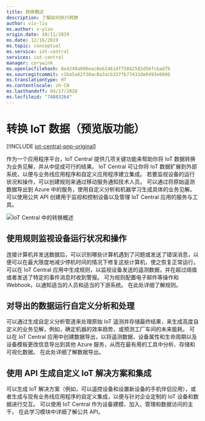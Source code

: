 ```yaml
---
title: 转换概述
description: 了解如何执行转换
author: viv-liu
ms.author: v-yiso
origin.date: 10/11/2019
ms.date: 12/16/2019
ms.topic: conceptual
ms.service: iot-central
services: iot-central
manager: corywink
ms.openlocfilehash: 8e4240a096eac0eb1461df75842582d56fcbad7b
ms.sourcegitcommit: c1ba5a62f30ac0a3acb337fb77431de6493e6096
ms.translationtype: HT
ms.contentlocale: zh-CN
ms.lasthandoff: 04/17/2020
ms.locfileid: "74883264"
---
```

# <a name="transform-your-iot-data-preview-features"></a>转换 IoT 数据（预览版功能）

[!INCLUDE [iot-central-pnp-original](../../../includes/iot-central-pnp-original-note.md)]

作为一个应用程序平台，IoT Central 提供几项关键功能来帮助你将 IoT 数据转换为业务见解，并从中促成可行的结果。 IoT Central 可让你将 IoT 数据扩展到外部系统，以便与业务线应用程序和自定义应用程序建立集成。 若要监视设备的运行状况和操作，可以创建规则来通过移动服务通知技术人员。 可以通过将原始遥测数据导出到 Azure 中的服务，使用自定义分析和机器学习生成具体的业务见解。 可以使用公共 API 创建用于监视和控制设备以及管理 IoT Central 应用的服务与工具。 

![IoT Central 中的转换概述](media/overview-iot-central-transform/transform.png)

## <a name="monitor-device-health-and-operations-using-rules"></a>使用规则监视设备运行状况和操作
连接计算机并发送数据后，可以识别哪些计算机遇到了问题或发送了错误消息，以便可以在最大限度地减少停机时间的情况下修复这些计算机，使之恢复正常运行。 可以在 IoT Central 应用中生成规则，以监视设备发送的遥测数据，并在超过阈值或者发送了特定的事件消息时收到警报。 可为规则配置电子邮件等操作和 Webhook，以通知适当的人员和适当的下游系统。 在此处详细了解规则。

## <a name="run-custom-analytics-and-processing-on-your-exported-data"></a>对导出的数据运行自定义分析和处理
可以通过生成自定义分析管道来处理原始 IoT 遥测并存储最终结果，来生成高度自定义的业务见解，例如，确定机器的效率趋势，或预测工厂车间的未来能耗。 可以在 IoT Central 应用中创建数据导出，以将遥测数据、设备属性和生命周期以及设备模板更改信息导出到其他 Azure 服务，从而在最有用的工具中分析、存储和可视化数据。 在此处详细了解数据导出。

## <a name="build-custom-iot-solutions-and-integrations-with-apis"></a>使用 API 生成自定义 IoT 解决方案和集成
可以生成 IoT 解决方案（例如，可以遥控设备和设置新设备的手机伴侣应用），或者生成与现有业务线应用程序的自定义集成，以便与针对企业定制的 IoT 设备和数据进行交互。 可以使用 IoT Central 作为设备建模、加入、管理和数据访问的主干。 在此学习模块中详细了解公共 API。
